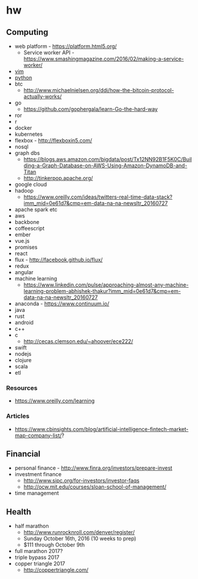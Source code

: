 # hw

## Computing

* web platform - https://platform.html5.org/
  - Service worker API - https://www.smashingmagazine.com/2016/02/making-a-service-worker/
* [vim](./vim)
* [python](./python)
* btc
  - http://www.michaelnielsen.org/ddi/how-the-bitcoin-protocol-actually-works/
* go
  - https://github.com/gophergala/learn-Go-the-hard-way
* ror
* r
* docker
* kubernetes
* flexbox - http://flexboxin5.com/
* nosql
* graph dbs
  - https://blogs.aws.amazon.com/bigdata/post/Tx12NN92B1F5K0C/Building-a-Graph-Database-on-AWS-Using-Amazon-DynamoDB-and-Titan
  - http://tinkerpop.apache.org/
* google cloud
* hadoop
  - https://www.oreilly.com/ideas/twitters-real-time-data-stack?imm_mid=0e61d7&cmp=em-data-na-na-newsltr_20160727
* apache spark etc
* aws
* backbone
* coffeescript
* ember
* vue.js
* promises
* react
* flux - http://facebook.github.io/flux/
* redux
* angular
* machine learning
  - https://www.linkedin.com/pulse/approaching-almost-any-machine-learning-problem-abhishek-thakur?imm_mid=0e61d7&cmp=em-data-na-na-newsltr_20160727
* anaconda - https://www.continuum.io/
* java
* rust
* android
* c++
* c
  - http://cecas.clemson.edu/~ahoover/ece222/
* swift
* nodejs
* clojure
* scala
* etl

### Resources

* https://www.oreilly.com/learning

### Articles

* https://www.cbinsights.com/blog/artificial-intelligence-fintech-market-map-company-list/?

## Financial

* personal finance - http://www.finra.org/investors/prepare-invest
* investment finance
  - http://www.sipc.org/for-investors/investor-faqs
  - http://ocw.mit.edu/courses/sloan-school-of-management/
* time management

## Health

* half marathon
  - http://www.runrocknroll.com/denver/register/
  - Sunday October 16th, 2016 (10 weeks to prep)
  - $111 through October 9th
* full marathon 2017?
* triple bypass 2017
* copper triangle 2017
  - http://coppertriangle.com/
